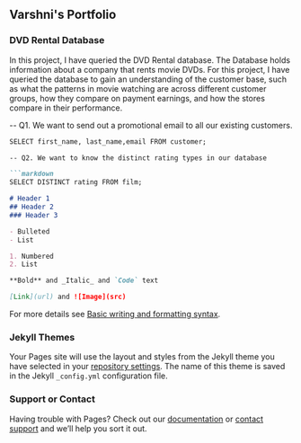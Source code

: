 ## Varshni's Portfolio

### DVD Rental Database

In this project, I have queried the DVD Rental database. The Database holds information about a company that rents movie DVDs. For this project, I have queried the database to gain an understanding of the customer base, such as what the patterns in movie watching are across different customer groups, how they compare on payment earnings, and how the stores compare in their performance.


-- Q1. We want to send out a promotional email to all our existing customers. 

```markdown 
SELECT first_name, last_name,email FROM customer;

-- Q2. We want to know the distinct rating types in our database

```markdown 
SELECT DISTINCT rating FROM film;

# Header 1
## Header 2
### Header 3

- Bulleted
- List

1. Numbered
2. List

**Bold** and _Italic_ and `Code` text

[Link](url) and ![Image](src)
```

For more details see [Basic writing and formatting syntax](https://docs.github.com/en/github/writing-on-github/getting-started-with-writing-and-formatting-on-github/basic-writing-and-formatting-syntax).

### Jekyll Themes

Your Pages site will use the layout and styles from the Jekyll theme you have selected in your [repository settings](https://github.com/VarshniR/Test/settings/pages). The name of this theme is saved in the Jekyll `_config.yml` configuration file.

### Support or Contact

Having trouble with Pages? Check out our [documentation](https://docs.github.com/categories/github-pages-basics/) or [contact support](https://support.github.com/contact) and we’ll help you sort it out.
